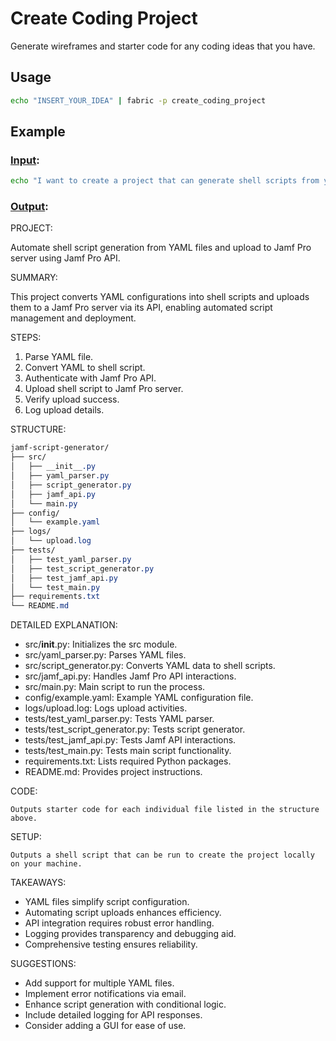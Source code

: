 # Create Coding Project

Generate wireframes and starter code for any coding ideas that you have.

## Usage

```bash
echo "INSERT_YOUR_IDEA" | fabric -p create_coding_project
```

## Example

### <u>Input</u>:
```bash
echo "I want to create a project that can generate shell scripts from yaml files then upload them to a Jamf Pro server via the Jamf Pro API." | fabric -p create_coding_project
```
### <u>Output</u>:
PROJECT:

Automate shell script generation from YAML files and upload to Jamf Pro server using Jamf Pro API.

SUMMARY:

This project converts YAML configurations into shell scripts and uploads them to a Jamf Pro server via its API, enabling automated script management and deployment.

STEPS:

1. Parse YAML file.
2. Convert YAML to shell script.
3. Authenticate with Jamf Pro API.
4. Upload shell script to Jamf Pro server.
5. Verify upload success.
6. Log upload details.

STRUCTURE:
```css
jamf-script-generator/
├── src/
│   ├── __init__.py
│   ├── yaml_parser.py
│   ├── script_generator.py
│   ├── jamf_api.py
│   └── main.py
├── config/
│   └── example.yaml
├── logs/
│   └── upload.log
├── tests/
│   ├── test_yaml_parser.py
│   ├── test_script_generator.py
│   ├── test_jamf_api.py
│   └── test_main.py
├── requirements.txt
└── README.md
```

DETAILED EXPLANATION:

- src/__init__.py: Initializes the src module.
- src/yaml_parser.py: Parses YAML files.
- src/script_generator.py: Converts YAML data to shell scripts.
- src/jamf_api.py: Handles Jamf Pro API interactions.
- src/main.py: Main script to run the process.
- config/example.yaml: Example YAML configuration file.
- logs/upload.log: Logs upload activities.
- tests/test_yaml_parser.py: Tests YAML parser.
- tests/test_script_generator.py: Tests script generator.
- tests/test_jamf_api.py: Tests Jamf API interactions.
- tests/test_main.py: Tests main script functionality.
- requirements.txt: Lists required Python packages.
- README.md: Provides project instructions.

CODE:
```
Outputs starter code for each individual file listed in the structure above.
```
SETUP:
```
Outputs a shell script that can be run to create the project locally on your machine.
```
TAKEAWAYS:

- YAML files simplify script configuration.
- Automating script uploads enhances efficiency.
- API integration requires robust error handling.
- Logging provides transparency and debugging aid.
- Comprehensive testing ensures reliability.

SUGGESTIONS:

- Add support for multiple YAML files.
- Implement error notifications via email.
- Enhance script generation with conditional logic.
- Include detailed logging for API responses.
- Consider adding a GUI for ease of use.